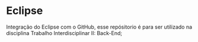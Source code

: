# Eclipse
Integração do Eclipse com o GitHub, esse repósitorio é para ser utilizado na disciplina Trabalho Interdisciplinar II: Back-End;
